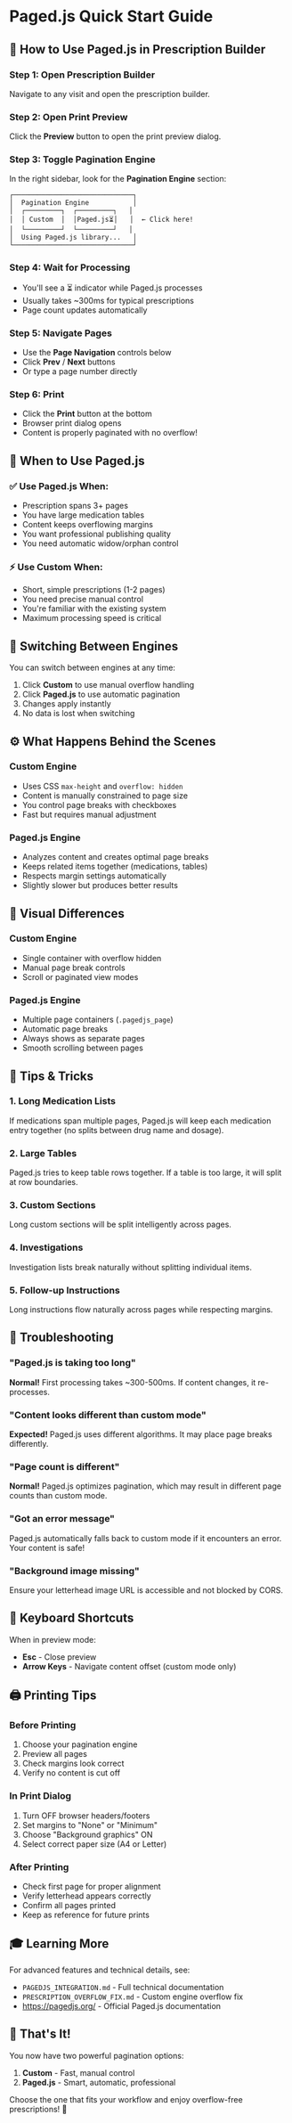 # Paged.js Quick Start Guide

## 🚀 How to Use Paged.js in Prescription Builder

### Step 1: Open Prescription Builder
Navigate to any visit and open the prescription builder.

### Step 2: Open Print Preview
Click the **Preview** button to open the print preview dialog.

### Step 3: Toggle Pagination Engine
In the right sidebar, look for the **Pagination Engine** section:

```
┌──────────────────────────────┐
│  Pagination Engine           │
│  ┌─────────┐  ┌─────────┐   │
│  │ Custom  │  │Paged.js⏳│   │  ← Click here!
│  └─────────┘  └─────────┘   │
│  Using Paged.js library...   │
└──────────────────────────────┘
```

### Step 4: Wait for Processing
- You'll see a ⏳ indicator while Paged.js processes
- Usually takes ~300ms for typical prescriptions
- Page count updates automatically

### Step 5: Navigate Pages
- Use the **Page Navigation** controls below
- Click **Prev** / **Next** buttons
- Or type a page number directly

### Step 6: Print
- Click the **Print** button at the bottom
- Browser print dialog opens
- Content is properly paginated with no overflow!

## 🎯 When to Use Paged.js

### ✅ Use Paged.js When:
- Prescription spans 3+ pages
- You have large medication tables
- Content keeps overflowing margins
- You want professional publishing quality
- You need automatic widow/orphan control

### ⚡ Use Custom When:
- Short, simple prescriptions (1-2 pages)
- You need precise manual control
- You're familiar with the existing system
- Maximum processing speed is critical

## 🔄 Switching Between Engines

You can switch between engines at any time:
1. Click **Custom** to use manual overflow handling
2. Click **Paged.js** to use automatic pagination
3. Changes apply instantly
4. No data is lost when switching

## ⚙️ What Happens Behind the Scenes

### Custom Engine
- Uses CSS `max-height` and `overflow: hidden`
- Content is manually constrained to page size
- You control page breaks with checkboxes
- Fast but requires manual adjustment

### Paged.js Engine
- Analyzes content and creates optimal page breaks
- Keeps related items together (medications, tables)
- Respects margin settings automatically
- Slightly slower but produces better results

## 🎨 Visual Differences

### Custom Engine
- Single container with overflow hidden
- Manual page break controls
- Scroll or paginated view modes

### Paged.js Engine
- Multiple page containers (`.pagedjs_page`)
- Automatic page breaks
- Always shows as separate pages
- Smooth scrolling between pages

## 🔧 Tips & Tricks

### 1. Long Medication Lists
If medications span multiple pages, Paged.js will keep each medication entry together (no splits between drug name and dosage).

### 2. Large Tables
Paged.js tries to keep table rows together. If a table is too large, it will split at row boundaries.

### 3. Custom Sections
Long custom sections will be split intelligently across pages.

### 4. Investigations
Investigation lists break naturally without splitting individual items.

### 5. Follow-up Instructions
Long instructions flow naturally across pages while respecting margins.

## 🐛 Troubleshooting

### "Paged.js is taking too long"
**Normal!** First processing takes ~300-500ms. If content changes, it re-processes.

### "Content looks different than custom mode"
**Expected!** Paged.js uses different algorithms. It may place page breaks differently.

### "Page count is different"
**Normal!** Paged.js optimizes pagination, which may result in different page counts than custom mode.

### "Got an error message"
Paged.js automatically falls back to custom mode if it encounters an error. Your content is safe!

### "Background image missing"
Ensure your letterhead image URL is accessible and not blocked by CORS.

## 📱 Keyboard Shortcuts

When in preview mode:
- **Esc** - Close preview
- **Arrow Keys** - Navigate content offset (custom mode only)

## 🖨️ Printing Tips

### Before Printing
1. Choose your pagination engine
2. Preview all pages
3. Check margins look correct
4. Verify no content is cut off

### In Print Dialog
1. Turn OFF browser headers/footers
2. Set margins to "None" or "Minimum"
3. Choose "Background graphics" ON
4. Select correct paper size (A4 or Letter)

### After Printing
- Check first page for proper alignment
- Verify letterhead appears correctly
- Confirm all pages printed
- Keep as reference for future prints

## 🎓 Learning More

For advanced features and technical details, see:
- `PAGEDJS_INTEGRATION.md` - Full technical documentation
- `PRESCRIPTION_OVERFLOW_FIX.md` - Custom engine overflow fix
- https://pagedjs.org/ - Official Paged.js documentation

## 🎉 That's It!

You now have two powerful pagination options:
1. **Custom** - Fast, manual control
2. **Paged.js** - Smart, automatic, professional

Choose the one that fits your workflow and enjoy overflow-free prescriptions! 🎈

